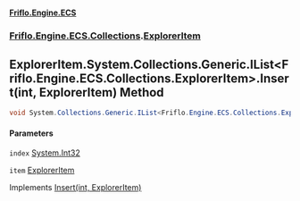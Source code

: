 #### [Friflo.Engine.ECS](index.md 'index')
### [Friflo.Engine.ECS.Collections](Friflo.Engine.ECS.Collections.md 'Friflo.Engine.ECS.Collections').[ExplorerItem](ExplorerItem.md 'Friflo.Engine.ECS.Collections.ExplorerItem')

## ExplorerItem.System.Collections.Generic.IList<Friflo.Engine.ECS.Collections.ExplorerItem>.Insert(int, ExplorerItem) Method

```csharp
void System.Collections.Generic.IList<Friflo.Engine.ECS.Collections.ExplorerItem>.Insert(int index, Friflo.Engine.ECS.Collections.ExplorerItem item);
```
#### Parameters

<a name='Friflo.Engine.ECS.Collections.ExplorerItem.System.Collections.Generic.IList_Friflo.Engine.ECS.Collections.ExplorerItem_.Insert(int,Friflo.Engine.ECS.Collections.ExplorerItem).index'></a>

`index` [System.Int32](https://docs.microsoft.com/en-us/dotnet/api/System.Int32 'System.Int32')

<a name='Friflo.Engine.ECS.Collections.ExplorerItem.System.Collections.Generic.IList_Friflo.Engine.ECS.Collections.ExplorerItem_.Insert(int,Friflo.Engine.ECS.Collections.ExplorerItem).item'></a>

`item` [ExplorerItem](ExplorerItem.md 'Friflo.Engine.ECS.Collections.ExplorerItem')

Implements [Insert(int, ExplorerItem)](https://docs.microsoft.com/en-us/dotnet/api/System.Collections.Generic.IList-1.Insert#System_Collections_Generic_IList_1_Insert_System_Int32,_0_ 'System.Collections.Generic.IList`1.Insert(System.Int32,`0)')